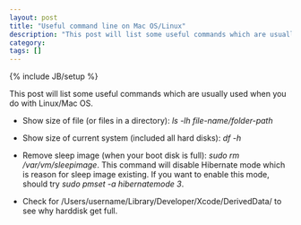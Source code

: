 ```yaml
---
layout: post
title: "Useful command line on Mac OS/Linux"
description: "This post will list some useful commands which are usually used when you do with Linux/Mac OS."
category: 
tags: []
---
```

{% include JB/setup %}

This post will list some useful commands which are usually used when you do with Linux/Mac OS.

- Show size of file (or files in a directory): *ls -lh file-name/folder-path*
- Show size of current system (included all hard disks): *df -h*
- Remove sleep image (when your boot disk is full): *sudo rm /var/vm/sleepimage*. This command will disable Hibernate mode which is reason for sleep image existing. If you want to enable this mode, should try *sudo pmset -a hibernatemode 3*.

- Check for /Users/username/Library/Developer/Xcode/DerivedData/ to see why harddisk get full.




